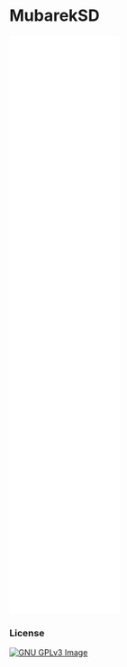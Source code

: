 # MubarekSD

<a name="mubareksd metrics"><img src="https://github.com/MubarekSD/MubarekSD/blob/master/github-metrics.svg" alt="my metrics created with lowlighter/metrics"></a>

### License

[![GNU GPLv3 Image](https://www.gnu.org/graphics/gplv3-127x51.png)](https://www.gnu.org/licenses/gpl-3.0.en.html)
